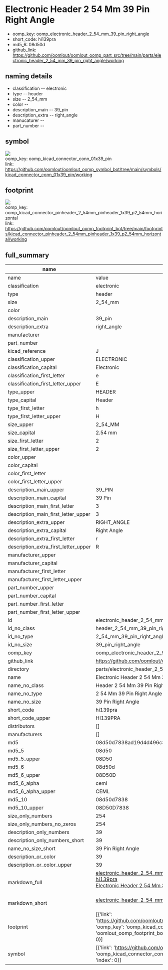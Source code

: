 # Electronic Header 2 54 Mm 39 Pin Right Angle

  
* oomp_key: oomp_electronic_header_2_54_mm_39_pin_right_angle 
* short_code: hi139pra
* md5_6: 08d50d  
* github_link: https://github.com/oomlout/oomlout_oomp_part_src/tree/main/parts/electronic_header_2_54_mm_39_pin_right_angle/working  
## naming details
* classification -- electronic
* type -- header
* size -- 2_54_mm
* color -- 
* description_main -- 39_pin
* description_extra -- right_angle
* manucaturer -- 
* part_number -- 



## symbol

![](symbol/{index}/working/working_600.png)  
oomp_key: oomp_kicad_connector_conn_01x39_pin  
link: https://github.com/oomlout/oomlout_oomp_symbol_bot/tree/main/symbols/kicad_connector_conn_01x39_pin/working  

## footprint

![](footprint/{index}/working/working_600.png)  
oomp_key: oomp_kicad_connector_pinheader_2_54mm_pinheader_1x39_p2_54mm_horizontal  
link: https://github.com/oomlout/oomlout_oomp_footprint_bot/tree/main/footprints/kicad_connector_pinheader_2_54mm_pinheader_1x39_p2_54mm_horizontal/working  

## full_summary
| name | value | 
| --- | --- | 
| name | value | 
| classification | electronic | 
| type | header | 
| size | 2_54_mm | 
| color |  | 
| description_main | 39_pin | 
| description_extra | right_angle | 
| manufacturer |  | 
| part_number |  | 
| kicad_reference | J | 
| classification_upper | ELECTRONIC | 
| classification_capital | Electronic | 
| classification_first_letter | e | 
| classification_first_letter_upper | E | 
| type_upper | HEADER | 
| type_capital | Header | 
| type_first_letter | h | 
| type_first_letter_upper | H | 
| size_upper | 2_54_MM | 
| size_capital | 2.54 mm | 
| size_first_letter | 2 | 
| size_first_letter_upper | 2 | 
| color_upper |  | 
| color_capital |  | 
| color_first_letter |  | 
| color_first_letter_upper |  | 
| description_main_upper | 39_PIN | 
| description_main_capital | 39 Pin | 
| description_main_first_letter | 3 | 
| description_main_first_letter_upper | 3 | 
| description_extra_upper | RIGHT_ANGLE | 
| description_extra_capital | Right Angle | 
| description_extra_first_letter | r | 
| description_extra_first_letter_upper | R | 
| manufacturer_upper |  | 
| manufacturer_capital |  | 
| manufacturer_first_letter |  | 
| manufacturer_first_letter_upper |  | 
| part_number_upper |  | 
| part_number_capital |  | 
| part_number_first_letter |  | 
| part_number_first_letter_upper |  | 
| id | electronic_header_2_54_mm_39_pin_right_angle | 
| id_no_class | header_2_54_mm_39_pin_right_angle | 
| id_no_type | 2_54_mm_39_pin_right_angle | 
| id_no_size | 39_pin_right_angle | 
| oomp_key | oomp_electronic_header_2_54_mm_39_pin_right_angle | 
| github_link | https://github.com/oomlout/oomlout_oomp_part_src/tree/main/parts/electronic_header_2_54_mm_39_pin_right_angle/working | 
| directory | parts/electronic_header_2_54_mm_39_pin_right_angle | 
| name | Electronic Header 2 54 Mm 39 Pin Right Angle | 
| name_no_class | Header 2 54 Mm 39 Pin Right Angle | 
| name_no_type | 2 54 Mm 39 Pin Right Angle | 
| name_no_size | 39 Pin Right Angle | 
| short_code | hi139pra | 
| short_code_upper | HI139PRA | 
| distributors | [] | 
| manufacturers | [] | 
| md5 | 08d50d7838ad19d4d496c370450b1447 | 
| md5_5 | 08d50 | 
| md5_5_upper | 08D50 | 
| md5_6 | 08d50d | 
| md5_6_upper | 08D50D | 
| md5_6_alpha | ceml | 
| md5_6_alpha_upper | CEML | 
| md5_10 | 08d50d7838 | 
| md5_10_upper | 08D50D7838 | 
| size_only_numbers | 254 | 
| size_only_numbers_no_zeros | 254 | 
| description_only_numbers | 39 | 
| description_only_numbers_short | 39 | 
| name_no_size_short | 39 Pin Right Angle | 
| description_or_color | 39 | 
| description_or_color_upper | 39 | 
| markdown_full | [electronic_header_2_54_mm_39_pin_right_angle](https://github.com/oomlout/oomlout_oomp_part_src/tree/main/parts/electronic_header_2_54_mm_39_pin_right_angle/working)<br>[hi139pra](https://github.com/oomlout/oomlout_oomp_part_src/tree/main/parts/electronic_header_2_54_mm_39_pin_right_angle/working)<br>[Electronic Header 2 54 Mm 39 Pin Right Angle](https://github.com/oomlout/oomlout_oomp_part_src/tree/main/parts/electronic_header_2_54_mm_39_pin_right_angle/working)<br><br> | 
| markdown_short | [electronic_header_2_54_mm_39_pin_right_angle](https://github.com/oomlout/oomlout_oomp_part_src/tree/main/parts/electronic_header_2_54_mm_39_pin_right_angle/working)<br><br> | 
| footprint | [{'link': 'https://github.com/oomlout/oomlout_oomp_footprint_bot/tree/main/foootprntss/kicad_connector_pinheader_2_54mm_pinheader_1x39_p2_54mm_horizontal', 'oomp_key': 'oomp_kicad_connector_pinheader_2_54mm_pinheader_1x39_p2_54mm_horizontal', 'directory': 'oomlout_oomp_footprint_bot/footprints/kicad_connector_pinheader_2_54mm_pinheader_1x39_p2_54mm_horizontal//working/working.kicad_mod', 'index': 0}] | 
| symbol | [{'link': 'https://github.com/oomlout/oomlout_oomp_symbol_bot/tree/main/symbols/kicad_connector_conn_01x39_pin', 'oomp_key': 'oomp_kicad_connector_conn_01x39_pin', 'directory': 'oomlout_oomp_symbol_bot/symbols/kicad_connector_conn_01x39_pin//working/working.kicad_sym', 'index': 0}] | 
